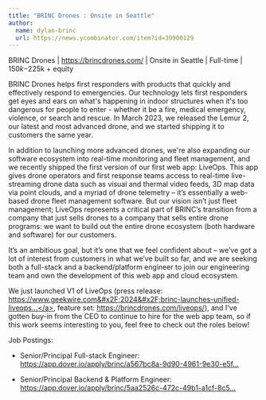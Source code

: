 ```yaml
---
title: "BRINC Drones : Onsite in Seattle"
author:
  name: dylan-brinc
  url: https://news.ycombinator.com/item?id=39900129
---
```

BRINC Drones | <a href="https:&#x2F;&#x2F;brincdrones.com&#x2F;" rel="nofollow">https:&#x2F;&#x2F;brincdrones.com&#x2F;</a> | Onsite in Seattle | Full-time | $150k-$225k + equity

BRINC Drones helps first responders with products that quickly and effectively respond to emergencies. Our technology lets first responders get eyes and ears on what&#x27;s happening in indoor structures when it&#x27;s too dangerous for people to enter - whether it be a fire, medical emergency, violence, or search and rescue. In March 2023, we released the Lemur 2, our latest and most advanced drone, and we started shipping it to customers the same year.

In addition to launching more advanced drones, we&#x27;re also expanding our software ecosystem into real-time monitoring and fleet management, and we recently shipped the first version of our first web app: LiveOps.  This app gives drone operators and first response teams access to real-time live-streaming drone data such as visual and thermal video feeds, 3D map data via point clouds, and a myriad of drone telemetry – it’s essentially a web-based drone fleet management software. But our vision isn’t just fleet management; LiveOps represents a critical part of BRINC’s transition from a company that just sells drones to a company that sells entire drone programs: we want to build out the entire drone ecosystem (both hardware and software) for our customers.

It’s an ambitious goal, but it’s one that we feel confident about – we’ve got a lot of interest from customers in what we’ve built so far, and we are seeking both a full-stack and a backend&#x2F;platform engineer to join our engineering team and own the development of this web app and cloud ecosystem.

We just launched V1 of LiveOps (press release: <a href="https:&#x2F;&#x2F;www.geekwire.com&#x2F;2024&#x2F;brinc-launches-unified-liveops-software-for-public-safety-drones-incident-coordination-and-evidence&#x2F;" rel="nofollow">https:&#x2F;&#x2F;www.geekwire.com&#x2F;2024&#x2F;brinc-launches-unified-liveops...</a>, feature set: <a href="https:&#x2F;&#x2F;brincdrones.com&#x2F;liveops&#x2F;" rel="nofollow">https:&#x2F;&#x2F;brincdrones.com&#x2F;liveops&#x2F;</a>), and I&#x27;ve gotten buy-in from the CEO to continue to hire for the web app team, so if this work seems interesting to you, feel free to check out the roles below!

Job Postings:

- Senior&#x2F;Principal Full-stack Engineer: <a href="https:&#x2F;&#x2F;app.dover.io&#x2F;apply&#x2F;brinc&#x2F;a567bc8a-9d90-4961-9e30-e5f82f3d388d?rs=42706078" rel="nofollow">https:&#x2F;&#x2F;app.dover.io&#x2F;apply&#x2F;brinc&#x2F;a567bc8a-9d90-4961-9e30-e5f...</a>

- Senior&#x2F;Principal Backend &amp; Platform Engineer: <a href="https:&#x2F;&#x2F;app.dover.io&#x2F;apply&#x2F;brinc&#x2F;5aa2526c-472c-49b1-a1cf-8c5c5d97e904?rs=42706078" rel="nofollow">https:&#x2F;&#x2F;app.dover.io&#x2F;apply&#x2F;brinc&#x2F;5aa2526c-472c-49b1-a1cf-8c5...</a>
